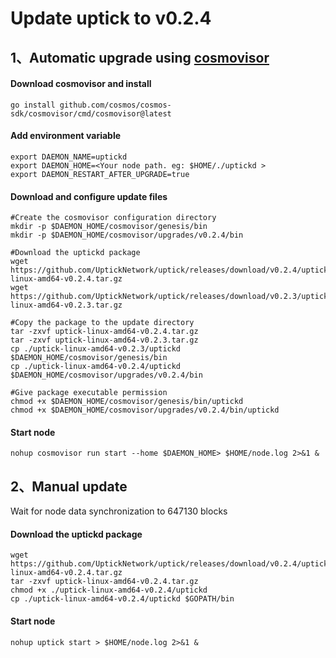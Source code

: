 # Update uptick to v0.2.4


## 1、Automatic upgrade using [cosmovisor](https://docs.uptick.network/quickstart/cosmovisor.html)


#### Download cosmovisor and install
```
go install github.com/cosmos/cosmos-sdk/cosmovisor/cmd/cosmovisor@latest
```

#### Add environment variable

```
export DAEMON_NAME=uptickd
export DAEMON_HOME=<Your node path. eg: $HOME/./uptickd >
export DAEMON_RESTART_AFTER_UPGRADE=true
```

#### Download and configure update files
```
#Create the cosmovisor configuration directory
mkdir -p $DAEMON_HOME/cosmovisor/genesis/bin
mkdir -p $DAEMON_HOME/cosmovisor/upgrades/v0.2.4/bin

#Download the uptickd package
wget https://github.com/UptickNetwork/uptick/releases/download/v0.2.4/uptick-linux-amd64-v0.2.4.tar.gz
wget https://github.com/UptickNetwork/uptick/releases/download/v0.2.3/uptick-linux-amd64-v0.2.3.tar.gz

#Copy the package to the update directory
tar -zxvf uptick-linux-amd64-v0.2.4.tar.gz
tar -zxvf uptick-linux-amd64-v0.2.3.tar.gz
cp ./uptick-linux-amd64-v0.2.3/uptickd $DAEMON_HOME/cosmovisor/genesis/bin
cp ./uptick-linux-amd64-v0.2.4/uptickd $DAEMON_HOME/cosmovisor/upgrades/v0.2.4/bin

#Give package executable permission
chmod +x $DAEMON_HOME/cosmovisor/genesis/bin/uptickd
chmod +x $DAEMON_HOME/cosmovisor/upgrades/v0.2.4/bin/uptickd
```

#### Start node
```
nohup cosmovisor run start --home $DAEMON_HOME> $HOME/node.log 2>&1 & 
```

## 2、Manual update

Wait for node data synchronization to 647130 blocks

#### Download the uptickd package
```
wget https://github.com/UptickNetwork/uptick/releases/download/v0.2.4/uptick-linux-amd64-v0.2.4.tar.gz
tar -zxvf uptick-linux-amd64-v0.2.4.tar.gz
chmod +x ./uptick-linux-amd64-v0.2.4/uptickd
cp ./uptick-linux-amd64-v0.2.4/uptickd $GOPATH/bin
```

#### Start node
```
nohup uptick start > $HOME/node.log 2>&1 & 
```